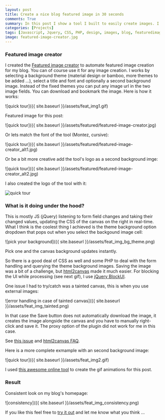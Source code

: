 ```yaml
---
layout: post
title: Create a nice blog featured image in 30 seconds
comments: True
summary: In this post I show a tool I built to easily create images. I typically use it to generate featured blog images. I started this tool a few years ago, but this iteration made it much better. I added the ability to save the image, and use some nice JS to select background images from different themes.
categories: [Projects]
tags: [Javascript, Jquery, CSS, PHP, design, images, blog, featuredimage, materialdesign]
image: featured-image-creator.jpg
---
```


<h3>Featured image creator</h3>

I created the [Featured image creator](http://projects.bobbelderbos.com/featured_image) to automate featured image creation for my blog. You can of course use it for any image creation. I works by selecting a background theme (material design or bamboo, more themes to be added ...), select a title and font and optionally a second background image. Instead of the fixed themes you can put any image url in the two image fields. You can download and bookmark the image. Here is how it works:

![quick tour]({{ site.baseurl }}/assets/feat_img1.gif)

Featured image for this post:

![quick tour]({{ site.baseurl }}/assets/featured/featured-image-creator.jpg)

Or lets match the font of the tool (Montez, cursive):

![quick tour]({{ site.baseurl }}/assets/featured/featured-image-creator_alt1.jpg)

Or be a bit more creative add the tool's logo as a second background imge: 

![quick tour]({{ site.baseurl }}/assets/featured/featured-image-creator_alt2.jpg)

I also created the logo of the tool with it:

![quick tour](http://projects.bobbelderbos.com/featured_image/i/logo.png)

<h3>What is it doing under the hood?</h3>

This is mostly JS (jQuery) listening to form field changes and taking their changed values, updating the CSS of the canvas on the right in real-time. What I think is the coolest thing I achieved is the theme background option dropdown that pops out when you select the backgound image cell:

![pick your background]({{ site.baseurl }}/assets/feat_img_bg_theme.png)

Pick one and the canvas background updates instantly.

So there is a good deal of CSS as well and some PHP to deal with the form handling and querying the theme background images. Saving the image was a bit of a challenge, but [html2canvas](https://html2canvas.hertzen.com/) made it much easier. For blocking the UI while processing (see next gif), I use [jQuery BlockUI](http://malsup.com/jquery/block/). 

One issue I had to try/catch was a tainted canvas, this is when you use external images: 

![error handling in case of tainted canvas]({{ site.baseurl }}/assets/feat_img_tainted.png)

In that case the Save button does not automatically download the image, it creates the image alongside the canvas and you have to manually right-click and save it. The proxy option of the plugin did not work for me in this case.

See [this issue](https://github.com/niklasvh/html2canvas/issues/103) and [html2canvas FAQ](https://html2canvas.hertzen.com/faq.html).

Here is a more complete exmample with an second background image:

![quick tour]({{ site.baseurl }}/assets/feat_img2.gif)

I used [this awesome online tool](http://gifmaker.me/) to create the gif animations for this post.

<h3>Result</h3>

Consistent look on my blog's homepage:

![consistency]({{ site.baseurl }}/assets/feat_img_consistency.png)

If you like this feel free to [try it out](http://projects.bobbelderbos.com/featured_image/) and let me know what you think ...

